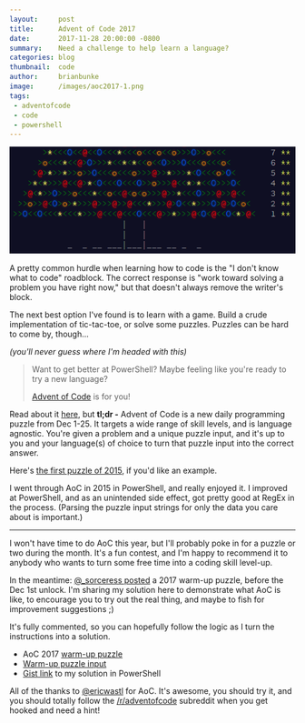 ```yaml
---
layout:     post
title:      Advent of Code 2017
date:       2017-11-28 20:00:00 -0800
summary:    Need a challenge to help learn a language?
categories: blog
thumbnail:  code
author:     brianbunke
image:      /images/aoc2017-1.png
tags:
 - adventofcode
 - code
 - powershell
---
```


[![aoc](/images/aoc2017-2.png)](/images/aoc2017-2.png)

A pretty common hurdle when learning how to code is the "I don't know what to code" roadblock. The correct response is "work toward solving a problem you have right now," but that doesn't always remove the writer's block.

The next best option I've found is to learn with a game. Build a crude implementation of tic-tac-toe, or solve some puzzles. Puzzles can be hard to come by, though...

_(you'll never guess where I'm headed with this)_

> Want to get better at PowerShell? Maybe feeling like you're ready to try a new language?
> 
> [Advent of Code] is for you!

Read about it [here], but **tl;dr -** Advent of Code is a new daily programming puzzle from Dec 1-25. It targets a wide range of skill levels, and is language agnostic. You're given a problem and a unique puzzle input, and it's up to you and your language(s) of choice to turn that puzzle input into the correct answer.

Here's [the first puzzle of 2015], if you'd like an example.

I went through AoC in 2015 in PowerShell, and really enjoyed it. I improved at PowerShell, and as an unintended side effect, got pretty good at RegEx in the process. (Parsing the puzzle input strings for only the data you care about is important.)

---

I won't have time to do AoC this year, but I'll probably poke in for a puzzle or two during the month. It's a fun contest, and I'm happy to recommend it to anybody who wants to turn some free time into a coding skill level-up.

In the meantime: [@_sorceress posted] a 2017 warm-up puzzle, before the Dec 1st unlock. I'm sharing my solution here to demonstrate what AoC is like, to encourage you to try out the real thing, and maybe to fish for improvement suggestions ;)

It's fully commented, so you can hopefully follow the logic as I turn the instructions into a solution.

- AoC 2017 [warm-up puzzle]
- [Warm-up puzzle input]
- [Gist link] to my solution in PowerShell

All of the thanks to [@ericwastl] for AoC. It's awesome, you should try it, and you should totally follow the [/r/adventofcode] subreddit when you get hooked and need a hint!



[Advent of Code]: http://adventofcode.com/
[here]: http://adventofcode.com/2017/about
[the first puzzle of 2015]: http://adventofcode.com/2015/day/1

[@_sorceress posted]: https://twitter.com/_sorceress/status/935256907408867328

[warm-up puzzle]: https://pastebin.com/BMd61PUv
[Warm-up puzzle input]: https://pastebin.com/raw/wGmzZHeq
[Gist link]: https://gist.github.com/brianbunke/42fa21744d18b09ebcd580c73cd0d354

[@ericwastl]: https://twitter.com/ericwastl
[/r/adventofcode]: https://reddit.com/r/adventofcode

